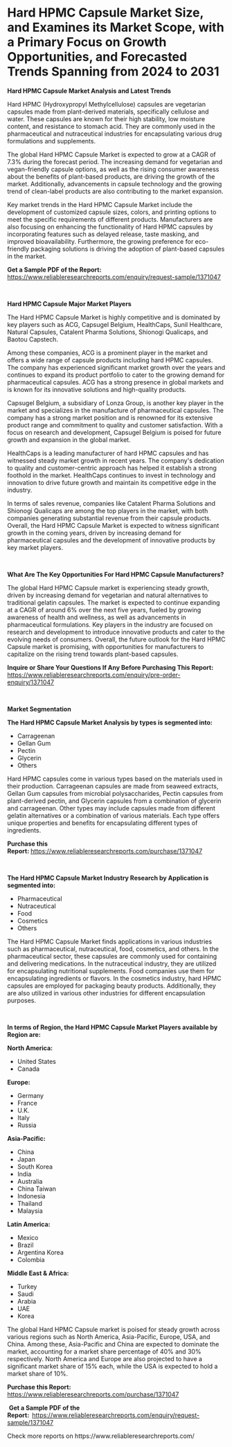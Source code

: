 <p><h1>Hard HPMC Capsule Market Size, and Examines its Market Scope, with a Primary Focus on Growth Opportunities, and Forecasted Trends Spanning from 2024 to 2031</h1></p><p><strong>Hard HPMC Capsule Market Analysis and Latest Trends</strong></p>
<p><p>Hard HPMC (Hydroxypropyl Methylcellulose) capsules are vegetarian capsules made from plant-derived materials, specifically cellulose and water. These capsules are known for their high stability, low moisture content, and resistance to stomach acid. They are commonly used in the pharmaceutical and nutraceutical industries for encapsulating various drug formulations and supplements.</p><p>The global Hard HPMC Capsule Market is expected to grow at a CAGR of 7.3% during the forecast period. The increasing demand for vegetarian and vegan-friendly capsule options, as well as the rising consumer awareness about the benefits of plant-based products, are driving the growth of the market. Additionally, advancements in capsule technology and the growing trend of clean-label products are also contributing to the market expansion.</p><p>Key market trends in the Hard HPMC Capsule Market include the development of customized capsule sizes, colors, and printing options to meet the specific requirements of different products. Manufacturers are also focusing on enhancing the functionality of Hard HPMC capsules by incorporating features such as delayed release, taste masking, and improved bioavailability. Furthermore, the growing preference for eco-friendly packaging solutions is driving the adoption of plant-based capsules in the market.</p></p>
<p><strong>Get a Sample PDF of the Report:&nbsp;</strong> <a href="https://www.reliableresearchreports.com/enquiry/request-sample/1371047">https://www.reliableresearchreports.com/enquiry/request-sample/1371047</a></p>
<p>&nbsp;</p>
<p><strong>Hard HPMC Capsule Major Market Players</strong></p>
<p><p>The Hard HPMC Capsule Market is highly competitive and is dominated by key players such as ACG, Capsugel Belgium, HealthCaps, Sunil Healthcare, Natural Capsules, Catalent Pharma Solutions, Shionogi Qualicaps, and Baotou Capstech. </p><p>Among these companies, ACG is a prominent player in the market and offers a wide range of capsule products including hard HPMC capsules. The company has experienced significant market growth over the years and continues to expand its product portfolio to cater to the growing demand for pharmaceutical capsules. ACG has a strong presence in global markets and is known for its innovative solutions and high-quality products. </p><p>Capsugel Belgium, a subsidiary of Lonza Group, is another key player in the market and specializes in the manufacture of pharmaceutical capsules. The company has a strong market position and is renowned for its extensive product range and commitment to quality and customer satisfaction. With a focus on research and development, Capsugel Belgium is poised for future growth and expansion in the global market.</p><p>HealthCaps is a leading manufacturer of hard HPMC capsules and has witnessed steady market growth in recent years. The company's dedication to quality and customer-centric approach has helped it establish a strong foothold in the market. HealthCaps continues to invest in technology and innovation to drive future growth and maintain its competitive edge in the industry.</p><p>In terms of sales revenue, companies like Catalent Pharma Solutions and Shionogi Qualicaps are among the top players in the market, with both companies generating substantial revenue from their capsule products. Overall, the Hard HPMC Capsule Market is expected to witness significant growth in the coming years, driven by increasing demand for pharmaceutical capsules and the development of innovative products by key market players.</p></p>
<p>&nbsp;</p>
<p><strong>What Are The Key Opportunities For Hard HPMC Capsule Manufacturers?</strong></p>
<p><p>The global Hard HPMC Capsule market is experiencing steady growth, driven by increasing demand for vegetarian and natural alternatives to traditional gelatin capsules. The market is expected to continue expanding at a CAGR of around 6% over the next five years, fueled by growing awareness of health and wellness, as well as advancements in pharmaceutical formulations. Key players in the industry are focused on research and development to introduce innovative products and cater to the evolving needs of consumers. Overall, the future outlook for the Hard HPMC Capsule market is promising, with opportunities for manufacturers to capitalize on the rising trend towards plant-based capsules.</p></p>
<p><strong>Inquire or Share Your Questions If Any Before Purchasing This Report:</strong> <a href="https://www.reliableresearchreports.com/enquiry/pre-order-enquiry/1371047">https://www.reliableresearchreports.com/enquiry/pre-order-enquiry/1371047</a></p>
<p>&nbsp;</p>
<p><strong>Market Segmentation</strong></p>
<p><strong>The Hard HPMC Capsule Market Analysis by types is segmented into:</strong></p>
<p><ul><li>Carrageenan</li><li>Gellan Gum</li><li>Pectin</li><li>Glycerin</li><li>Others</li></ul></p>
<p><p>Hard HPMC capsules come in various types based on the materials used in their production. Carrageenan capsules are made from seaweed extracts, Gellan Gum capsules from microbial polysaccharides, Pectin capsules from plant-derived pectin, and Glycerin capsules from a combination of glycerin and carrageenan. Other types may include capsules made from different gelatin alternatives or a combination of various materials. Each type offers unique properties and benefits for encapsulating different types of ingredients.</p></p>
<p><strong>Purchase this Report:&nbsp;</strong><a href="https://www.reliableresearchreports.com/purchase/1371047">https://www.reliableresearchreports.com/purchase/1371047</a></p>
<p>&nbsp;</p>
<p><strong>The Hard HPMC Capsule Market Industry Research by Application is segmented into:</strong></p>
<p><ul><li>Pharmaceutical</li><li>Nutraceutical</li><li>Food</li><li>Cosmetics</li><li>Others</li></ul></p>
<p><p>The Hard HPMC Capsule Market finds applications in various industries such as pharmaceutical, nutraceutical, food, cosmetics, and others. In the pharmaceutical sector, these capsules are commonly used for containing and delivering medications. In the nutraceutical industry, they are utilized for encapsulating nutritional supplements. Food companies use them for encapsulating ingredients or flavors. In the cosmetics industry, hard HPMC capsules are employed for packaging beauty products. Additionally, they are also utilized in various other industries for different encapsulation purposes.</p></p>
<p>&nbsp;</p>
<p><strong>In terms of Region, the Hard HPMC Capsule Market Players available by Region are:</strong></p>
<p>
    <p> <strong> North America: </strong>
        <ul>
            <li>United States</li>
            <li>Canada</li>
        </ul>
        </p> 
    <p> <strong> Europe: </strong>
        <ul>
            <li>Germany</li>
            <li>France</li>
            <li>U.K.</li>
            <li>Italy</li>
            <li>Russia</li>
        </ul>
        </p> 
    <p> <strong> Asia-Pacific: </strong>
        <ul>
            <li>China</li>
            <li>Japan</li>
            <li>South Korea</li>
            <li>India</li>
            <li>Australia</li>
            <li>China Taiwan</li>
            <li>Indonesia</li>
            <li>Thailand</li>
            <li>Malaysia</li>
        </ul>
        </p> 
    <p> <strong> Latin America: </strong>
        <ul>
            <li>Mexico</li>
            <li>Brazil</li>
            <li>Argentina Korea</li>
            <li>Colombia</li>
        </ul>
        </p> 
    <p> <strong> Middle East & Africa: </strong>
        <ul>
            <li>Turkey</li>
            <li>Saudi</li>
            <li>Arabia</li>
            <li>UAE</li>
            <li>Korea</li>
        </ul>
    </p>
    </p>
<p><p>The global Hard HPMC Capsule market is poised for steady growth across various regions such as North America, Asia-Pacific, Europe, USA, and China. Among these, Asia-Pacific and China are expected to dominate the market, accounting for a market share percentage of 40% and 30% respectively. North America and Europe are also projected to have a significant market share of 15% each, while the USA is expected to hold a market share of 10%.</p></p>
<p><strong>Purchase this Report: </strong><a href="https://www.reliableresearchreports.com/purchase/1371047">https://www.reliableresearchreports.com/purchase/1371047</a></p>
<p>&nbsp;<strong>Get a Sample PDF of the Report:&nbsp;&nbsp;</strong><a href="https://www.reliableresearchreports.com/enquiry/request-sample/1371047">https://www.reliableresearchreports.com/enquiry/request-sample/1371047</a></p>
<p><strong></strong></p>
<p>Check more reports on https://www.reliableresearchreports.com/</p>